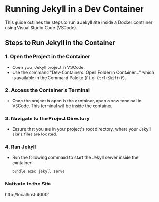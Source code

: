 # Running Jekyll in a Dev Container

This guide outlines the steps to run a Jekyll site inside a Docker container using Visual Studio Code (VSCode).

## Steps to Run Jekyll in the Container

### 1. Open the Project in the Container

- Open your Jekyll project in VSCode.
- Use the command "Dev-Containers: Open Folder in Container..." which is available in the Command Palette (`F1` or `Ctrl+Shift+P`).

### 2. Access the Container's Terminal

- Once the project is open in the container, open a new terminal in VSCode. This terminal will be inside the container.

### 3. Navigate to the Project Directory

- Ensure that you are in your project's root directory, where your Jekyll site's files are located.

### 4. Run Jekyll

- Run the following command to start the Jekyll server inside the container:
  ```bash
  bundle exec jekyll serve

### Nativate to the Site
http://localhost:4000/